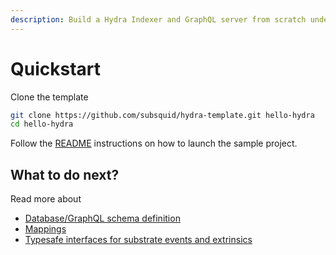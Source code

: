 ```yaml
---
description: Build a Hydra Indexer and GraphQL server from scratch under five minutes
---
```


# Quickstart

Clone the template

```bash
git clone https://github.com/subsquid/hydra-template.git hello-hydra
cd hello-hydra
```

Follow the [README](https://github.com/subsquid/hydra-template#readme) instructions
on how to launch the sample project.

## What to do next?

Read more about

* [Database/GraphQL schema definition](docs/schema-spec/)
* [Mappings](docs/mappings/)
* [Typesafe interfaces for substrate events and extrinsics](hydra-typegen.md)
